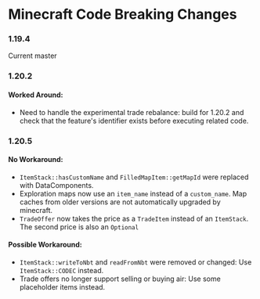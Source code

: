 # Minecraft Code Breaking Changes
### 1.19.4
Current master

### 1.20.2
#### Worked Around:
- Need to handle the experimental trade rebalance: build for 1.20.2 and check that the feature's identifier exists before executing related code.

### 1.20.5
#### No Workaround:
- `ItemStack::hasCustomName` and `FilledMapItem::getMapId` were replaced with DataComponents.
- Exploration maps now use an `item_name` instead of a `custom_name`. Map caches from older versions are not automatically upgraded by minecraft.
- `TradeOffer` now takes the price as a `TradeItem` instead of an `ItemStack`. The second price is also an `Optional`
#### Possible Workaround:
- `ItemStack::writeToNbt` and `readFromNbt` were removed or changed: Use `ItemStack::CODEC` instead.
- Trade offers no longer support selling or buying air: Use some placeholder items instead.
